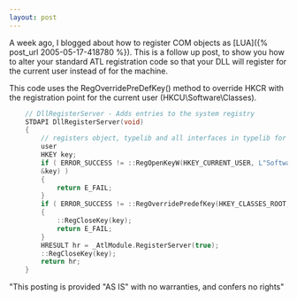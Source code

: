 ```yaml
---
layout: post
---
```

A week ago, I blogged about how to register COM objects as [LUA]({% post_url 2005-05-17-418780 %}).  This is a follow up post, to show you how to alter your standard ATL registration code so that your DLL will register for the current user instead of for the machine.

This code uses the RegOverridePreDefKey() method to override HKCR with the registration point for the current user (HKCU\Software\Classes).

``` c++
    // DllRegisterServer - Adds entries to the system registry  
    STDAPI DllRegisterServer(void)  
    {  
        // registers object, typelib and all interfaces in typelib for the current
        user  
        HKEY key;  
        if ( ERROR_SUCCESS != ::RegOpenKeyW(HKEY_CURRENT_USER, L"Software\\\Classes",
        &key) )  
        {  
            return E_FAIL;  
        }  
        if ( ERROR_SUCCESS != ::RegOverridePredefKey(HKEY_CLASSES_ROOT, key) )  
        {  
            ::RegCloseKey(key);  
            return E_FAIL;  
        }  
        HRESULT hr = _AtlModule.RegisterServer(true);  
        ::RegCloseKey(key);  
        return hr;  
    }
```

"This posting is provided "AS IS" with no warranties, and confers no rights"

